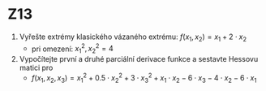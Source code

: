 # Z13
1. Vyřešte extrémy klasického vázaného extrému: $f(x_1,x_2)=x_1+2\cdot x_2$ 
   - pri omezení: $x_1^2,x_2^2=4$
2. Vypočítejte první a druhé parciální derivace funkce a sestavte Hessovu matici pro 
   - $f(x_1,x_2,x_3)=x_1^2+0.5\cdot x_2^2+3\cdot x_3^2+x_1\cdot x_2-6\cdot x_3-4\cdot x_2-6\cdot x_1$